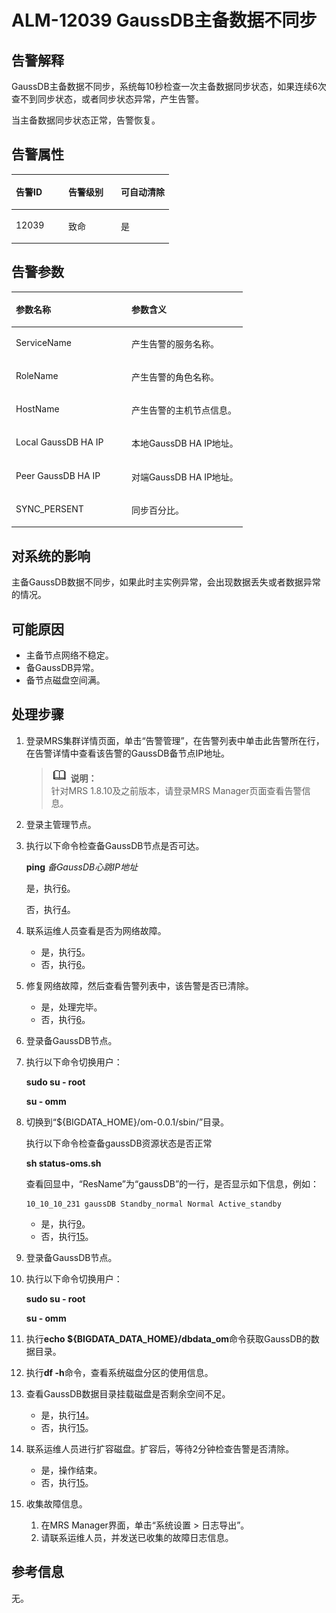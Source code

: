 # ALM-12039 GaussDB主备数据不同步<a name="ZH-CN_TOPIC_0191883085"></a>

## 告警解释<a name="zh-cn_topic_0191813916_section96088172812"></a>

GaussDB主备数据不同步，系统每10秒检查一次主备数据同步状态，如果连续6次查不到同步状态，或者同步状态异常，产生告警。

当主备数据同步状态正常，告警恢复。

## 告警属性<a name="zh-cn_topic_0191813916_section45216965172823"></a>

<a name="zh-cn_topic_0191813916_table52588499172753"></a>
<table><thead align="left"><tr id="zh-cn_topic_0191813916_row64390706172753"><th class="cellrowborder" valign="top" width="33.33333333333333%" id="mcps1.1.4.1.1"><p id="zh-cn_topic_0191813916_p48264674172753"><a name="zh-cn_topic_0191813916_p48264674172753"></a><a name="zh-cn_topic_0191813916_p48264674172753"></a><strong id="zh-cn_topic_0191813916_b31728887172753"><a name="zh-cn_topic_0191813916_b31728887172753"></a><a name="zh-cn_topic_0191813916_b31728887172753"></a>告警ID</strong></p>
</th>
<th class="cellrowborder" valign="top" width="33.33333333333333%" id="mcps1.1.4.1.2"><p id="zh-cn_topic_0191813916_p19903055172753"><a name="zh-cn_topic_0191813916_p19903055172753"></a><a name="zh-cn_topic_0191813916_p19903055172753"></a><strong id="zh-cn_topic_0191813916_b44909772172753"><a name="zh-cn_topic_0191813916_b44909772172753"></a><a name="zh-cn_topic_0191813916_b44909772172753"></a>告警级别</strong></p>
</th>
<th class="cellrowborder" valign="top" width="33.33333333333333%" id="mcps1.1.4.1.3"><p id="zh-cn_topic_0191813916_p13812950172753"><a name="zh-cn_topic_0191813916_p13812950172753"></a><a name="zh-cn_topic_0191813916_p13812950172753"></a><strong id="zh-cn_topic_0191813916_b57207693172753"><a name="zh-cn_topic_0191813916_b57207693172753"></a><a name="zh-cn_topic_0191813916_b57207693172753"></a>可自动清除</strong></p>
</th>
</tr>
</thead>
<tbody><tr id="zh-cn_topic_0191813916_row45107193172753"><td class="cellrowborder" valign="top" width="33.33333333333333%" headers="mcps1.1.4.1.1 "><p id="zh-cn_topic_0191813916_p29803996172753"><a name="zh-cn_topic_0191813916_p29803996172753"></a><a name="zh-cn_topic_0191813916_p29803996172753"></a>12039</p>
</td>
<td class="cellrowborder" valign="top" width="33.33333333333333%" headers="mcps1.1.4.1.2 "><p id="zh-cn_topic_0191813916_p65313447172753"><a name="zh-cn_topic_0191813916_p65313447172753"></a><a name="zh-cn_topic_0191813916_p65313447172753"></a>致命</p>
</td>
<td class="cellrowborder" valign="top" width="33.33333333333333%" headers="mcps1.1.4.1.3 "><p id="zh-cn_topic_0191813916_p55897859172753"><a name="zh-cn_topic_0191813916_p55897859172753"></a><a name="zh-cn_topic_0191813916_p55897859172753"></a>是</p>
</td>
</tr>
</tbody>
</table>

## 告警参数<a name="zh-cn_topic_0191813916_section7154496172832"></a>

<a name="zh-cn_topic_0191813916_table14459094172753"></a>
<table><thead align="left"><tr id="zh-cn_topic_0191813916_row36118200172753"><th class="cellrowborder" valign="top" width="50%" id="mcps1.1.3.1.1"><p id="zh-cn_topic_0191813916_p39893054172753"><a name="zh-cn_topic_0191813916_p39893054172753"></a><a name="zh-cn_topic_0191813916_p39893054172753"></a><strong id="zh-cn_topic_0191813916_b23493170172753"><a name="zh-cn_topic_0191813916_b23493170172753"></a><a name="zh-cn_topic_0191813916_b23493170172753"></a>参数名称</strong></p>
</th>
<th class="cellrowborder" valign="top" width="50%" id="mcps1.1.3.1.2"><p id="zh-cn_topic_0191813916_p23898608172753"><a name="zh-cn_topic_0191813916_p23898608172753"></a><a name="zh-cn_topic_0191813916_p23898608172753"></a><strong id="zh-cn_topic_0191813916_b13760884172753"><a name="zh-cn_topic_0191813916_b13760884172753"></a><a name="zh-cn_topic_0191813916_b13760884172753"></a>参数含义</strong></p>
</th>
</tr>
</thead>
<tbody><tr id="zh-cn_topic_0191813916_row56739099172753"><td class="cellrowborder" valign="top" width="50%" headers="mcps1.1.3.1.1 "><p id="zh-cn_topic_0191813916_p32464282172753"><a name="zh-cn_topic_0191813916_p32464282172753"></a><a name="zh-cn_topic_0191813916_p32464282172753"></a>ServiceName</p>
</td>
<td class="cellrowborder" valign="top" width="50%" headers="mcps1.1.3.1.2 "><p id="zh-cn_topic_0191813916_p12361174172753"><a name="zh-cn_topic_0191813916_p12361174172753"></a><a name="zh-cn_topic_0191813916_p12361174172753"></a>产生告警的服务名称。</p>
</td>
</tr>
<tr id="zh-cn_topic_0191813916_row44141702172753"><td class="cellrowborder" valign="top" width="50%" headers="mcps1.1.3.1.1 "><p id="zh-cn_topic_0191813916_p18708071172753"><a name="zh-cn_topic_0191813916_p18708071172753"></a><a name="zh-cn_topic_0191813916_p18708071172753"></a>RoleName</p>
</td>
<td class="cellrowborder" valign="top" width="50%" headers="mcps1.1.3.1.2 "><p id="zh-cn_topic_0191813916_p38958777172753"><a name="zh-cn_topic_0191813916_p38958777172753"></a><a name="zh-cn_topic_0191813916_p38958777172753"></a>产生告警的角色名称。</p>
</td>
</tr>
<tr id="zh-cn_topic_0191813916_row15084675172753"><td class="cellrowborder" valign="top" width="50%" headers="mcps1.1.3.1.1 "><p id="zh-cn_topic_0191813916_p13899201172753"><a name="zh-cn_topic_0191813916_p13899201172753"></a><a name="zh-cn_topic_0191813916_p13899201172753"></a>HostName</p>
</td>
<td class="cellrowborder" valign="top" width="50%" headers="mcps1.1.3.1.2 "><p id="zh-cn_topic_0191813916_p52093507172753"><a name="zh-cn_topic_0191813916_p52093507172753"></a><a name="zh-cn_topic_0191813916_p52093507172753"></a>产生告警的主机节点信息。</p>
</td>
</tr>
<tr id="zh-cn_topic_0191813916_row66188386172753"><td class="cellrowborder" valign="top" width="50%" headers="mcps1.1.3.1.1 "><p id="zh-cn_topic_0191813916_p59659013172753"><a name="zh-cn_topic_0191813916_p59659013172753"></a><a name="zh-cn_topic_0191813916_p59659013172753"></a>Local GaussDB HA IP</p>
</td>
<td class="cellrowborder" valign="top" width="50%" headers="mcps1.1.3.1.2 "><p id="zh-cn_topic_0191813916_p541922172753"><a name="zh-cn_topic_0191813916_p541922172753"></a><a name="zh-cn_topic_0191813916_p541922172753"></a>本地GaussDB HA IP地址。</p>
</td>
</tr>
<tr id="zh-cn_topic_0191813916_row4877301172753"><td class="cellrowborder" valign="top" width="50%" headers="mcps1.1.3.1.1 "><p id="zh-cn_topic_0191813916_p59517081172753"><a name="zh-cn_topic_0191813916_p59517081172753"></a><a name="zh-cn_topic_0191813916_p59517081172753"></a>Peer GaussDB HA IP</p>
</td>
<td class="cellrowborder" valign="top" width="50%" headers="mcps1.1.3.1.2 "><p id="zh-cn_topic_0191813916_p56154250172753"><a name="zh-cn_topic_0191813916_p56154250172753"></a><a name="zh-cn_topic_0191813916_p56154250172753"></a>对端GaussDB HA IP地址。</p>
</td>
</tr>
<tr id="zh-cn_topic_0191813916_row35626202172753"><td class="cellrowborder" valign="top" width="50%" headers="mcps1.1.3.1.1 "><p id="zh-cn_topic_0191813916_p41256172753"><a name="zh-cn_topic_0191813916_p41256172753"></a><a name="zh-cn_topic_0191813916_p41256172753"></a>SYNC_PERSENT</p>
</td>
<td class="cellrowborder" valign="top" width="50%" headers="mcps1.1.3.1.2 "><p id="zh-cn_topic_0191813916_p3341815172753"><a name="zh-cn_topic_0191813916_p3341815172753"></a><a name="zh-cn_topic_0191813916_p3341815172753"></a>同步百分比。</p>
</td>
</tr>
</tbody>
</table>

## 对系统的影响<a name="zh-cn_topic_0191813916_section34300035172843"></a>

主备GaussDB数据不同步，如果此时主实例异常，会出现数据丢失或者数据异常的情况。

## 可能原因<a name="zh-cn_topic_0191813916_section64509769172847"></a>

-   主备节点网络不稳定。
-   备GaussDB异常。
-   备节点磁盘空间满。

## 处理步骤<a name="zh-cn_topic_0191813916_section33200607172858"></a>

1.  登录MRS集群详情页面，单击“告警管理”，在告警列表中单击此告警所在行，在告警详情中查看该告警的GaussDB备节点IP地址。

    >![](public_sys-resources/icon-note.gif) **说明：**   
    >针对MRS 1.8.10及之前版本，请登录MRS Manager页面查看告警信息。  

2.  登录主管理节点。
3.  执行以下命令检查备GaussDB节点是否可达。

    **ping** _备GaussDB心跳IP地址_

    是，执行[6](#zh-cn_topic_0191813916_li39909275144355)。

    否，执行[4](#zh-cn_topic_0191813916_li1095691144355)。

4.  <a name="zh-cn_topic_0191813916_li1095691144355"></a>联系运维人员查看是否为网络故障。
    -   是，执行[5](#zh-cn_topic_0191813916_li8186264144355)。
    -   否，执行[6](#zh-cn_topic_0191813916_li39909275144355)。

5.  <a name="zh-cn_topic_0191813916_li8186264144355"></a>修复网络故障，然后查看告警列表中，该告警是否已清除。
    -   是，处理完毕。
    -   否，执行[6](#zh-cn_topic_0191813916_li39909275144355)。

6.  <a name="zh-cn_topic_0191813916_li39909275144355"></a>登录备GaussDB节点。
7.  执行以下命令切换用户：

    **sudo su - root**

    **su - omm**

8.  切换到“$\{BIGDATA\_HOME\}/om-0.0.1/sbin/”目录。

    执行以下命令检查备gaussDB资源状态是否正常

    **sh status-oms.sh**

    查看回显中，“ResName”为“gaussDB”的一行，是否显示如下信息，例如：

    ```
    10_10_10_231 gaussDB Standby_normal Normal Active_standby
    ```

    -   是，执行[9](#zh-cn_topic_0191813916_li58535127144355)。
    -   否，执行[15](#zh-cn_topic_0191813916_li572522141314)。


1.  <a name="zh-cn_topic_0191813916_li58535127144355"></a>登录备GaussDB节点。
2.  执行以下命令切换用户：

    **sudo su - root**

    **su - omm**

3.  执行**echo $\{BIGDATA\_DATA\_HOME\}/dbdata\_om**命令获取GaussDB的数据目录。
4.  执行**df -h**命令，查看系统磁盘分区的使用信息。
5.  查看GaussDB数据目录挂载磁盘是否剩余空间不足。
    -   是，执行[14](#zh-cn_topic_0191813916_li31581498144355)。
    -   否，执行[15](#zh-cn_topic_0191813916_li572522141314)。

6.  <a name="zh-cn_topic_0191813916_li31581498144355"></a>联系运维人员进行扩容磁盘。扩容后，等待2分钟检查告警是否清除。
    -   是，操作结束。
    -   否，执行[15](#zh-cn_topic_0191813916_li572522141314)。

7.  <a name="zh-cn_topic_0191813916_li572522141314"></a>收集故障信息。
    1.  在MRS Manager界面，单击“系统设置 \> 日志导出”。
    2.  请联系运维人员，并发送已收集的故障日志信息。


## 参考信息<a name="zh-cn_topic_0191813916_section5597720165321"></a>

无。


